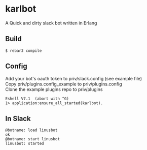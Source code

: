 karlbot
=====

A Quick and dirty slack bot written in Erlang

Build
-----

    $ rebar3 compile


Config
-----

Add your bot's oauth token to priv/slack.config (see example file)  
Copy priv/plugins.config_example to priv/plugins.config  
Clone the example plugins repo to priv/plugins  
  
    Eshell V7.1  (abort with ^G)  
    1> application:ensure_all_started(karlbot).  

In Slack
-----

    @botname: load linusbot  
    ok  
    @botname: start linusbot  
    linusbot: started  

